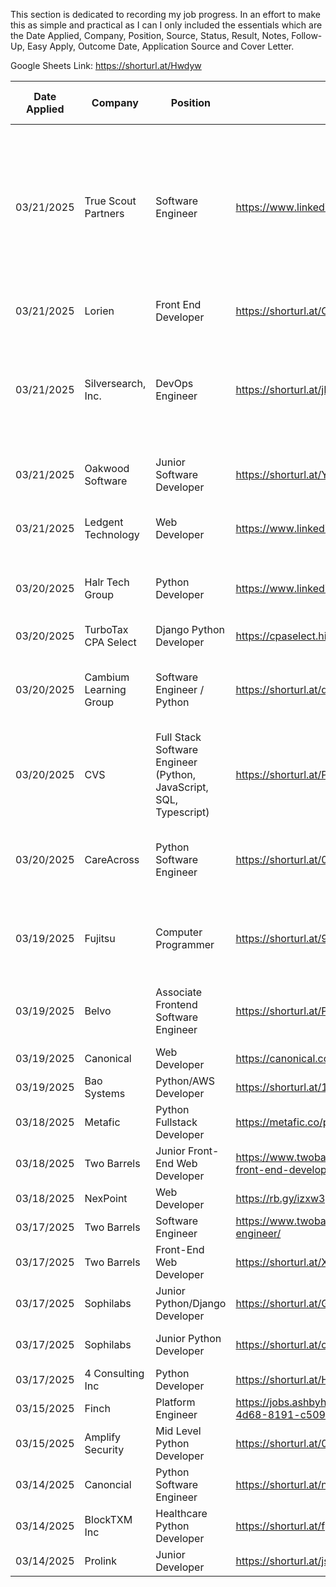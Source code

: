 This section is dedicated to recording my job progress. In an effort to make this as simple and practical as I can I only included the essentials which are the Date Applied, Company, Position, Source, Status, Result, Notes, Follow-Up, Easy Apply, Outcome Date, Application Source and Cover Letter. 

Google Sheets Link: https://shorturl.at/Hwdyw

| Date Applied | Company                | Position                                                           | Source                                                               | Status   | Result                 | Notes                                                                                                                                                 | Follow-Up | Easy Apply | Outcome Date | Application Source                                                 | Cover Letter Sent |
| ------------ | ---------------------- | ------------------------------------------------------------------ | -------------------------------------------------------------------- | -------- | ---------------------- | ----------------------------------------------------------------------------------------------------------------------------------------------------- | --------- | ---------- | ------------ | ------------------------------------------------------------------ | ----------------- |
| 03/21/2025   | True Scout Partners    | Software Engineer                                                  | https://www.linkedin.com/jobs/view/4190411346                        | Applied  |                        | Applied on company website but could not obtain direct link to posting for documentation. I also sent the hiring manager a direct message on LinkedIn |           | No         |              | Company Website                                                    | N/A               |
| 03/21/2025   | Lorien                 | Front End Developer                                                | https://shorturl.at/OOnuu                                            | Applied  |                        | Company website did not list position                                                                                                                 |           | No         |              | LinkedIn/Aplitrak                                                  | N/A               |
| 03/21/2025   | Silversearch, Inc.     | DevOps Engineer                                                    | https://shorturl.at/jLwJU                                            | Applied  |                        | This position was not listed on companies website but at the time of applying it was added on LinkedIn 38 minutes prior                               |           | Yes        |              | LinkedIn                                                           | N/A               |
| 03/21/2025   | Oakwood Software       | Junior Software Developer                                          | https://shorturl.at/YukHn                                            | Applied  |                        | Company website does not have careers page                                                                                                            |           | No         |              | Indeed                                                             | N/A               |
| 03/21/2025   | Ledgent Technology     | Web Developer                                                      | https://www.linkedin.com/jobs/view/4179632583                        | Applied  |                        | I could not find a direct job link on their website                                                                                                   |           | Yes        |              | LinkedIn                                                           | N/A               |
| 03/20/2025   | Halr Tech Group        | Python Developer                                                   | https://www.linkedin.com/jobs/view/4176300137                        | Applied  |                        | Sent Talent Acquisition Director message on LinkedIn                                                                                                  |           | Yes        |              | LinkedIn                                                           | N/A               |
| 03/20/2025   | TurboTax CPA Select    | Django Python Developer                                            | https://cpaselect.hire.trakstar.com/jobs/fk0zqt                      | Applied  |                        |                                                                                                                                                       |           | No         |              | Company Website                                                    | N/A               |
| 03/20/2025   | Cambium Learning Group | Software Engineer / Python                                         | https://shorturl.at/dFPFa                                            | Applied  | Position not available | Received application email stating the position was not available                                                                                     | N/A       | No         | 03/20/2025   | Workday                                                            | N/A               |
| 03/20/2025   | CVS                    | Full Stack Software Engineer (Python, JavaScript, SQL, Typescript) | https://shorturl.at/PKYId                                            | Applied  |                        |                                                                                                                                                       |           | No         |              | Company Website                                                    | N/A               |
| 03/20/2025   | CareAcross             | Python Software Engineer                                           | https://shorturl.at/0nFXk                                            | Applied  |                        | Had to apply on LinkedIn due to company website not working                                                                                           |           | Yes        |              | LinkedIn                                                           | Yes               |
| 03/19/2025   | Fujitsu                | Computer Programmer                                                | https://shorturl.at/9MA5m                                            | Applied  |                        | Job description was somewhat vague. Due to this I did not attach a cover letter.                                                                      |           | No         |              | Company Website                                                    | No                |
| 03/19/2025   | Belvo                  | Associate Frontend Software Engineer                               | https://shorturl.at/PHE2A                                            | Applied  |                        |                                                                                                                                                       |           | No         |              | Ashbyhq is the job board this company uses for candidates to apply | N/A               |
| 03/19/2025   | Canonical              | Web Developer                                                      | https://canonical.com/careers/2804965                                | Applied  |                        |                                                                                                                                                       |           | No         |              | Company Website                                                    | Yes               |
| 03/19/2025   | Bao Systems            | Python/AWS Developer                                               | https://shorturl.at/1lD3a                                            | Applied  |                        |                                                                                                                                                       |           | No         |              | Company Website                                                    | N/A               |
| 03/18/2025   | Metafic                | Python Fullstack Developer                                         | https://metafic.co/python-fullstack-developer/                       | Applied  |                        |                                                                                                                                                       |           | No         |              | Company Website                                                    | N/A               |
| 03/18/2025   | Two Barrels            | Junior Front-End Web Developer                                     | https://www.twobarrels.com/jobs/software/junior-front-end-developer/ | Applied  |                        |                                                                                                                                                       |           | No         |              | Company Website                                                    | Yes               |
| 03/18/2025   | NexPoint               | Web Developer                                                      | https://rb.gy/izxw3p                                                 | Applied  |                        |                                                                                                                                                       |           | Yes        |              | LinkedIn                                                           | N/A               |
| 03/17/2025   | Two Barrels            | Software Engineer                                                  | https://www.twobarrels.com/jobs/software/software-engineer/          | Applied  |                        |                                                                                                                                                       |           | No         |              | Company Website                                                    | Yes               |
| 03/17/2025   | Two Barrels            | Front-End Web Developer                                            | https://shorturl.at/XOmuR                                            | Applied  |                        |                                                                                                                                                       |           | No         |              | Company Website                                                    | Yes               |
| 03/17/2025   | Sophilabs              | Junior Python/Django Developer                                     | https://shorturl.at/GIFuo                                            | Applied  |                        | Position listed as closed as of 03/18/2025                                                                                                            |           | No         |              | Company Website                                                    | N/A               |
| 03/17/2025   | Sophilabs              | Junior Python Developer                                            | https://shorturl.at/cpbxU                                            | Applied  |                        | Position listed as closed as of 03/18/2025                                                                                                            |           | No         |              | Company Website                                                    | N/A               |
| 03/17/2025   | 4 Consulting Inc       | Python Developer                                                   | https://shorturl.at/HWmDQ                                            | Applied  |                        |                                                                                                                                                       |           | Yes        |              | Dice                                                               | N/A               |
| 03/15/2025   | Finch                  | Platform Engineer                                                  | https://jobs.ashbyhq.com/finch/cb483313-e6dd-4d68-8191-c5092b569151  | Rejected | No Offer               | Rejection email received                                                                                                                              | N/A       | No         | 03/16/2025   | Company Website                                                    | No                |
| 03/15/2025   | Amplify Security       | Mid Level Python Developer                                         | https://shorturl.at/0g9tW                                            | Applied  |                        |                                                                                                                                                       |           | Yes        |              | LinkedIn                                                           | N/A               |
| 03/14/2025   | Canoncial              | Python Software Engineer                                           | https://shorturl.at/nMtmo                                            | Rejected | No Offer               | Rejection email received                                                                                                                              | N/A       | Yes        | 03/16/2025   | LinkedIn                                                           | N/A               |
| 03/14/2025   | BlockTXM Inc           | Healthcare Python Developer                                        | https://shorturl.at/fp5Ig                                            | Rejected | No Offer               | Rejection email received                                                                                                                              | N/A       | Yes        | 03/17/2025   | LinkedIn                                                           | N/A               |
| 03/14/2025   | Prolink                | Junior Developer                                                   | https://shorturl.at/jsyGH                                            | Applied  |                        |                                                                                                                                                       |           | Yes        |              | LinkedIn                                                           | No                |

